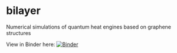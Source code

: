 # bilayer
Numerical simulations of quantum heat engines based on graphene structures

View in Binder here: [![Binder](https://mybinder.org/badge_logo.svg)](https://mybinder.org/v2/gh/11DE784A/bilayer/HEAD)
